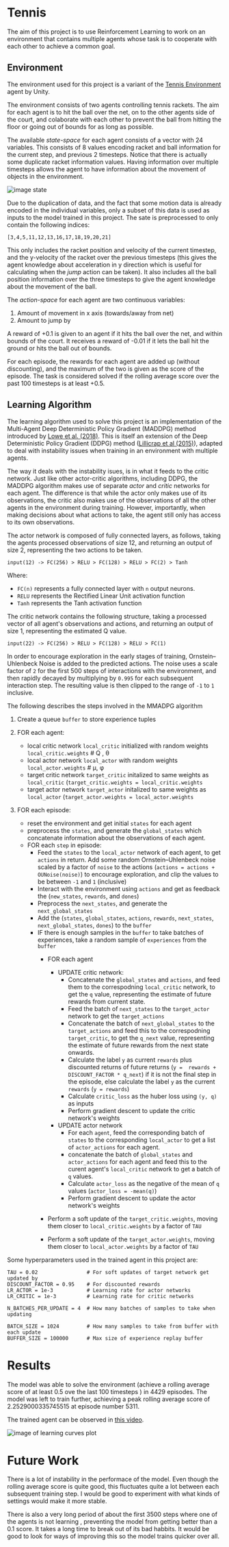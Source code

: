 # Tennis

The aim of this project is to use Reinforcement Learning to work on an environment that contains multiple agents whose task is to cooperate with each other to achieve a common goal.

## Environment

The environment used for this project is a variant of the  [Tennis Environment](https://github.com/Unity-Technologies/ml-agents/blob/master/docs/Learning-Environment-Examples.md#tennis) agent by Unity.

The environment consists of two agents controlling tennis rackets. The aim for each agent is to hit the ball over the net, on to the other agents side of the court, and colaborate with each other to prevent the ball from hitting the floor or going out of bounds for as long as possible.

The available *state-space* for each agent consists of a vector with 24 variables. This consists of 8 values encoding racket and ball information for the current step, and previous 2 timesteps. Notice that there is actually some duplicate racket information values. Having information over multiple timesteps allows the agent to have information about the movement of objects in the environment.

![image state](states.jpg)


Due to the duplication of data, and the fact that some motion data is already encoded in the individual variables, only a subset of this data is used as inputs to the model trained in this project. The sate is preprocessed to only contain the following indices:

```
[3,4,5,11,12,13,16,17,18,19,20,21]
```

This only includes the racket position and velocity of the current timestep, and the y-velocity of the racket over the previous timesteps (this gives the agent knowledge about acceleration in y direction which is useful for calculating when the *jump* action can be taken). It also includes all the ball position information over the three timesteps to give the agent knowledge about the movement of the ball.


The *action-space* for each agent are two continuous variables:

1. Amount of movement in x axis (towards/away from net)
2. Amount to jump by

A reward of +0.1 is given to an agent if it hits the ball over the net, and within bounds of the court. It receives a reward of -0.01 if it lets the ball hit the ground or hits the ball out of bounds.

For each episode, the rewards for each agent are added up (without discounting), and the maximum of the two is given as the score of the episode. The task is considered solved if the rolling average score over the past 100 timesteps is at least +0.5.


## Learning Algorithm

The learning algorithm used to solve this project is an implementation of the Multi-Agent Deep Deterministic Policy Gradient (MADDPG) method introduced by [Lowe et al. (2018)](https://arxiv.org/abs/1706.02275). This is itself an extension of the Deep Deterministic Policy Gradient (DDPG) method ([Lillicrap et al (2015)](https://arxiv.org/abs/1509.02971)), adapted to deal with instability issues when training in an environment with multiple agents.

The way it deals with the instability isues, is in what it feeds to the critic network. Just like other actor-critic algorithms, including DDPG, the MADDPG algorithm makes use of separate *actor* and *critic* networks for each agent. The difference is that while the actor only makes use of its observations, the critic also makes use of the observations of all the other agents in the environment during training. However, importantly, when making decisions about what actions to take, the agent still only has access to its own observations.

The actor network is composed of fully connected layers, as follows, taking the agents processed observations of size 12, and returning an output of size 2, representing the two actions to be taken.

```
input(12) -> FC(256) > RELU > FC(128) > RELU > FC(2) > Tanh
```

Where:

- `FC(n)` represents a fully connected layer with `n` output neurons.
- `RELU` represents the Rectified Linear Unit activation function
- `Tanh` represents the Tanh activation function

The critic network contains the following structure, taking a processed vector of all agent's observations and actions, and returning an output of size 1, representing the estimated Q value.

```
input(22) -> FC(256) > RELU > FC(128) > RELU > FC(1)
```

In order to encourage exploration in the early stages of training, Ornstein–Uhlenbeck Noise is added to the predicted actions. The noise uses a scale factor of `2` for the first 500 steps of interactions with the environment, and then rapidly decayed by multiplying by `0.995` for each subsequent interaction step. The resulting value is then clipped to the range of `-1` to `1` inclusive.


The following describes the steps involved in the MMADPG algorithm

1. Create a queue `buffer` to store experience tuples
2. FOR each agent:
    - local critic network `local_critic` initialized with random weights `local_critic.weights`  # Q , θ
    - local actor network `local_actor` with random weights  `local_actor.weights` # μ, φ
    - target critic network `target_critic` initalized to same weights as `local_critic` (`target_critic.weights = local_critic.weights`
    - target actor network `target_actor` initalized to same weights as `local_actor` (`target_actor.weights = local_actor.weights`

3. FOR each episode:
    - reset the environment and get initial `states` for each agent
    - preprocess the `states`, and generate the `global_states` which concatenate information about the observations of each agent.
    - FOR each `step` in episode:
        - Feed the `states` to the `local_actor` network of each agent, to get `actions` in return. Add some random Ornstein–Uhlenbeck noise scaled by a factor of `noise` to the actions (`actions = actions + OUNoise(noise)`) to encourage exploration, and clip the values to be between `-1` and `1` (inclusive)
        - Interact with the environment using `actions` and get as feedback the (`new_states`, `rewards`, and `dones`)
        - Preprocess the `next_states`, and generate the `next_global_states`
        - Add the (`states`, `global_states`, `actions`, `rewards`, `next_states`, `next_global_states`, `dones`) to the `buffer`
        - IF there is enough samples in the `buffer` to take batches of experiences, take a random sample of `experiences` from the `buffer`
            - FOR each agent
                - UPDATE critic network:
                    - Concatenate the `global_states` and `actions`, and feed them to the correspodning `local_critic` network, to get the `q` value, representing the estimate of future rewards from current state.
                    - Feed the batch of `next_states` to the `target_actor` network to get the `target_actions`
                    - Concatenate the batch of `next_global_states` to the `target_actions` and feed this to the correspodning `target_critic`, to get the `q_next` value, representing the estimate of future rewards from the next state onwards.
                    - Calculate the label `y` as current `rewards` plus discounted returns of future returns (`y =  rewards + DISCOUNT_FACTOR * q_next`) if it is not the final step in the episode, else calculate the label `y` as the current `rewards` (`y = rewards`)
                    - Calculate `critic_loss` as the huber loss using `(y, q)` as inputs
                    - Perform gradient descent to update the critic network's weights
                - UPDATE actor network
                    - For each `agent`, feed the corresponding batch of `states` to the corresponding `local_actor` to get a list of `actor_actions` for each agent.
                    - concatenate the batch of `global_states` and `actor_actions` for each agent and feed this to the curent agent's `local_critic` network to get a batch of `q` values.
                    - Calculate `actor_loss` as the negative of the mean of `q` values (`actor_loss = -mean(q)`)
                    - Perform gradient descent to update the actor network's weights

            - Perform a soft update of the `target_critic.weights`, moving them closer to `local_critic.weights` by a factor of `TAU`
            - Perform a soft update of the `target_actor.weights`, moving them closer to `local_actor.weights` by a factor of `TAU`



Some hyperparameters used in the trained agent in this project are:

```
TAU = 0.02                # For soft updates of target network get updated by
DISCOUNT_FACTOR = 0.95    # For discounted rewards
LR_ACTOR = 1e-3           # Learning rate for actor networks
LR_CRITIC = 1e-3          # Learning rate for critic networks

N_BATCHES_PER_UPDATE = 4  # How many batches of samples to take when updating

BATCH_SIZE = 1024         # How many samples to take from buffer with each update
BUFFER_SIZE = 100000      # Max size of experience replay buffer
```


# Results

The model was able to solve the environment (achieve a rolling average score of at least 0.5 ove the last 100 timesteps ) in 4429 episodes. The model was left to train further, achieving a peak rolling average score of 2.2529000335745515 at episode number 5311.

The trained agent can be observed in [this video](https://youtu.be/QlFzNOmSnn8).

![image of learning curves plot](learning_curve.jpg)


# Future Work

There is a lot of instability in the performace of the model. Even though the rolling average score is quite good, this fluctuates quite a lot between each subsequent training step. I would be good to experiment with what kinds of settings would make it more stable.

There is also a very long period of about the first 3500 steps where one of the agents is not learning , preventing the model from getting better than a 0.1 score. It takes a long time to break out of its bad habbits. It would be good to look for ways of improving this so the model trains quicker over all.
